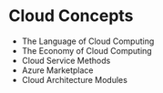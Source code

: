# Cloud Concepts

- The Language of Cloud Computing
- The Economy of Cloud Computing
- Cloud Service Methods
- Azure Marketplace
- Cloud Architecture Modules
